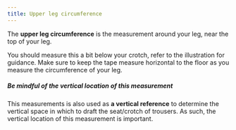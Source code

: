 ```yaml
---
title: Upper leg circumference
---
```


The **upper leg circumference** is the measurement around your leg, near the top of your leg.

You should measure this a bit below your crotch, refer to the illustration for guidance. Make sure to keep the tape measure horizontal to the floor as you measure the circumference of your leg.

<Tip>

##### Be mindful of the vertical location of this measurement

This measurements is also used as **a vertical reference** to determine the vertical space in which to draft the seat/crotch of trousers. As such, the vertical location of this measurement is important.

</Tip>
